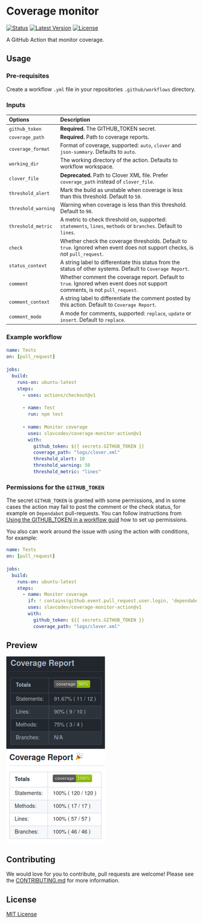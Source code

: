 # Coverage monitor

[![Status][ico-github-actions]][link-github]
[![Latest Version][ico-version]][link-github]
[![License][ico-license]][link-license]

[ico-github-actions]: https://github.com/slavcodev/coverage-monitor-action/workflows/build/badge.svg
[ico-version]: https://img.shields.io/github/tag/slavcodev/coverage-monitor-action.svg?label=latest
[ico-license]: https://img.shields.io/badge/License-MIT-blue.svg

[link-github]: https://github.com/slavcodev/coverage-monitor-action
[link-license]: LICENSE
[link-contributing]: .github/CONTRIBUTING.md

A GitHub Action that monitor coverage.

## Usage

### Pre-requisites

Create a workflow `.yml` file in your repositories `.github/workflows` directory.

### Inputs


| Options | Description |
| :-- | :-- |
| `github_token` | **Required.** The GITHUB_TOKEN secret. |
| `coverage_path` | **Required.** Path to coverage reports. |
| `coverage_format` | Format of coverage, supported: `auto`, `clover` and `json-summary`. Defaults to `auto`. |
| `working_dir` | The working directory of the action. Defaults to workflow workspace. |
| `clover_file` | **Deprecated.** Path to Clover XML file. Prefer `coverage_path` instead of `clover_file`. |
| `threshold_alert` | Mark the build as unstable when coverage is less than this threshold. Default to `50`. |
| `threshold_warning` | Warning when coverage is less than this threshold. Default to `90`. |
| `threshold_metric` | A metric to check threshold on, supported: `statements`, `lines`, `methods` or `branches`. Default to `lines`. |
| `check` | Whether check the coverage thresholds. Default to `true`. Ignored when event does not support checks, is not `pull_request`. |
| `status_context` | A string label to differentiate this status from the status of other systems. Default to `Coverage Report`. |
| `comment` | Whether comment the coverage report. Default to `true`. Ignored when event does not support comments, is not `pull_request`. |
| `comment_context` | A string label to differentiate the comment posted by this action. Default to `Coverage Report`. |
| `comment_mode` | A mode for comments, supported: `replace`, `update` or `insert`. Default to `replace`. |

### Example workflow 

~~~yaml
name: Tests
on: [pull_request]

jobs:
  build:
    runs-on: ubuntu-latest
    steps:
      - uses: actions/checkout@v1

      - name: Test
        run: npm test

      - name: Monitor coverage
        uses: slavcodev/coverage-monitor-action@v1
        with:
          github_token: ${{ secrets.GITHUB_TOKEN }}
          coverage_path: "logs/clover.xml"
          threshold_alert: 10
          threshold_warning: 50
          threshold_metric: "lines"
~~~

### Permissions for the `GITHUB_TOKEN`

The secret `GITHUB_TOKEN` is granted with some permissions, and in some cases the action may fail to post the comment or the check status,
for example on `Dependabot` pull-requests. You can follow instructions from [Using the GITHUB_TOKEN in a workflow guid](https://docs.github.com/en/actions/security-guides/automatic-token-authentication#using-the-github_token-in-a-workflow)
how to set up permissions.

You also can work around the issue with using the action with conditions, for example:

~~~yaml
name: Tests
on: [pull_request]

jobs:
  build:
    runs-on: ubuntu-latest
    steps:
      - name: Monitor coverage
        if: ! contains(github.event.pull_request.user.login, 'dependabot[bot]')
        uses: slavcodev/coverage-monitor-action@v1
        with:
          github_token: ${{ secrets.GITHUB_TOKEN }}
          coverage_path: "logs/clover.xml"
~~~

## Preview

[![Screenshot][img-screenshot-dark]][link-example-pr]
[![Screenshot][img-screenshot-light]][link-example-pr]

[img-screenshot-dark]: screenshot.png#gh-dark-mode-only
[img-screenshot-light]: screenshot-light.png#gh-light-mode-only
[link-example-pr]: https://github.com/slavcodev/coverage-monitor-action/pull/1

## Contributing

We would love for you to contribute, pull requests are welcome!
Please see the [CONTRIBUTING.md][link-contributing] for more information.


## License

[MIT License][link-license]
